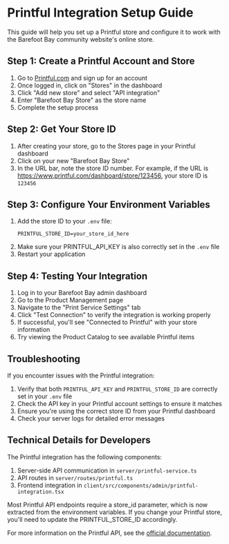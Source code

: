 # Printful Integration Setup Guide

This guide will help you set up a Printful store and configure it to work with the Barefoot Bay community website's online store.

## Step 1: Create a Printful Account and Store

1. Go to [Printful.com](https://www.printful.com/) and sign up for an account
2. Once logged in, click on "Stores" in the dashboard
3. Click "Add new store" and select "API integration"
4. Enter "Barefoot Bay Store" as the store name 
5. Complete the setup process

## Step 2: Get Your Store ID

1. After creating your store, go to the Stores page in your Printful dashboard
2. Click on your new "Barefoot Bay Store"
3. In the URL bar, note the store ID number. For example, if the URL is https://www.printful.com/dashboard/store/123456, your store ID is `123456`

## Step 3: Configure Your Environment Variables

1. Add the store ID to your `.env` file:
   ```
   PRINTFUL_STORE_ID=your_store_id_here
   ```
2. Make sure your PRINTFUL_API_KEY is also correctly set in the `.env` file
3. Restart your application

## Step 4: Testing Your Integration

1. Log in to your Barefoot Bay admin dashboard
2. Go to the Product Management page
3. Navigate to the "Print Service Settings" tab
4. Click "Test Connection" to verify the integration is working properly
5. If successful, you'll see "Connected to Printful" with your store information
6. Try viewing the Product Catalog to see available Printful items

## Troubleshooting

If you encounter issues with the Printful integration:

1. Verify that both `PRINTFUL_API_KEY` and `PRINTFUL_STORE_ID` are correctly set in your `.env` file
2. Check the API key in your Printful account settings to ensure it matches
3. Ensure you're using the correct store ID from your Printful dashboard
4. Check your server logs for detailed error messages

## Technical Details for Developers

The Printful integration has the following components:

1. Server-side API communication in `server/printful-service.ts`
2. API routes in `server/routes/printful.ts`
3. Frontend integration in `client/src/components/admin/printful-integration.tsx`

Most Printful API endpoints require a store_id parameter, which is now extracted from the environment variables. If you change your Printful store, you'll need to update the PRINTFUL_STORE_ID accordingly.

For more information on the Printful API, see the [official documentation](https://developers.printful.com/docs/).